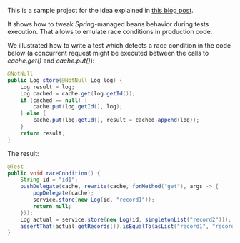This is a sample project for the idea explained in [this blog post](http://denis-zhdanov.blogspot.ru/2017/10/mock-spring-beans-during-tests.html).
  
It shows how to tweak *Spring*-managed beans behavior during tests execution. That allows to emulate race conditions in production code.
  
We illustrated how to write a test which detects a race condition in the code below (a concurrent request might be executed between the calls to *cache.get()* and *cache.put()*):
```java
@NotNull
public Log store(@NotNull Log log) {
    Log result = log;
    Log cached = cache.get(log.getId());
    if (cached == null) {
        cache.put(log.getId(), log);
    } else {
        cache.put(log.getId(), result = cached.append(log));
    }
    return result;
}
```

The result:
```java
@Test
public void raceCondition() {
    String id = "id1";
    pushDelegate(cache, rewrite(cache, forMethod("get"), args -> {
        popDelegate(cache);
        service.store(new Log(id, "record1"));
        return null;
    }));
    Log actual = service.store(new Log(id, singletonList("record2")));
    assertThat(actual.getRecords()).isEqualTo(asList("record1", "record2"));
}
```